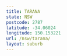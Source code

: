 ```yaml
---
title: TARANA
state: NSW
postcode: 2787
latitude: -34.06024
longitude: 150.153221
url: /nsw/tarana/
layout: suburb
---
```

